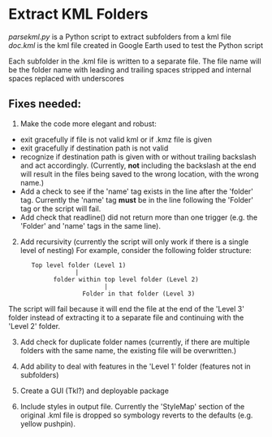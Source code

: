 Extract KML Folders
==========

_parsekml.py_ is a Python script to extract subfolders from a kml file  
_doc.kml_ is the kml file created in Google Earth used to test the Python script

Each subfolder in the .kml file is written to a separate file. The file name will be the folder name with leading and trailing spaces stripped and internal spaces replaced with underscores

Fixes needed:
-------------
1. Make the code more elegant and robust:
  - exit gracefully if file is not valid kml or if .kmz file is given
  - exit gracefully if destination path is not valid
  - recognize if destination path is given with or without trailing backslash and act accordingly. (Currently, **not** including the backslash at the end will result in the files being saved to the wrong location, with the wrong name.) 
  - Add a check to see if the 'name' tag exists in the line after the 'folder' tag. Currently the 'name' tag **must** be in the line following the 'Folder' tag or the script will fail.
  - Add check that readline() did not return more than one trigger (e.g. the 'Folder' and 'name' tags in the same line).

2. Add recursivity (currently the script will only work if there is a single level of nesting)
  For example, consider the following folder structure:

          Top level folder (Level 1)
                      |
                folder within top level folder (Level 2)
                              |
                        Folder in that folder (Level 3)
            
            
  The script will fail because it will end the file at the end of the 'Level 3' folder instead of extracting it to a separate file and continuing with the 'Level 2' folder.
  
3. Add check for duplicate folder names (currently, if there are multiple folders with the same name, the existing file will be overwritten.)
  
4. Add ability to deal with features in the 'Level 1' folder (features not in subfolders)

5. Create a GUI (Tkl?) and deployable package

6. Include styles in output file. Currently the 'StyleMap' section of the original .kml file is dropped so symbology reverts to the defaults (e.g. yellow pushpin).
